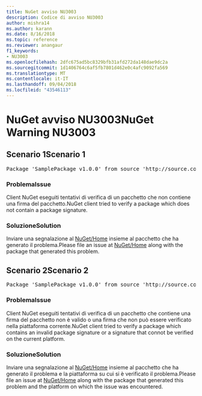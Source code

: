 ```yaml
---
title: NuGet avviso NU3003
description: Codice di avviso NU3003
author: mishra14
ms.author: karann
ms.date: 8/16/2018
ms.topic: reference
ms.reviewer: anangaur
f1_keywords:
- NU3003
ms.openlocfilehash: 2dfc675ad5bc8329bfb31afd272da148dae9dc2a
ms.sourcegitcommit: 1d1406764c6af5fb7801d462e0c4afc9092fa569
ms.translationtype: MT
ms.contentlocale: it-IT
ms.lasthandoff: 09/04/2018
ms.locfileid: "43546113"
---
```

# <a name="nuget-warning-nu3003"></a><span data-ttu-id="5532d-103">NuGet avviso NU3003</span><span class="sxs-lookup"><span data-stu-id="5532d-103">NuGet Warning NU3003</span></span>

## <a name="scenario-1"></a><span data-ttu-id="5532d-104">Scenario 1</span><span class="sxs-lookup"><span data-stu-id="5532d-104">Scenario 1</span></span>

<pre>Package 'SamplePackage v1.0.0' from source 'http://source.com/index.json': The package is not signed. Unable to verify signature from an unsigned package.</pre>

### <a name="issue"></a><span data-ttu-id="5532d-105">Problema</span><span class="sxs-lookup"><span data-stu-id="5532d-105">Issue</span></span>

<span data-ttu-id="5532d-106">Client NuGet eseguiti tentativi di verifica di un pacchetto che non contiene una firma del pacchetto.</span><span class="sxs-lookup"><span data-stu-id="5532d-106">NuGet client tried to verify a package which does not contain a package signature.</span></span>


### <a name="solution"></a><span data-ttu-id="5532d-107">Soluzione</span><span class="sxs-lookup"><span data-stu-id="5532d-107">Solution</span></span>

<span data-ttu-id="5532d-108">Inviare una segnalazione al [NuGet/Home](https://github.com/NuGet/Home/issues) insieme al pacchetto che ha generato il problema.</span><span class="sxs-lookup"><span data-stu-id="5532d-108">Please file an issue at [NuGet/Home](https://github.com/NuGet/Home/issues) along with the package that generated this problem.</span></span>



## <a name="scenario-2"></a><span data-ttu-id="5532d-109">Scenario 2</span><span class="sxs-lookup"><span data-stu-id="5532d-109">Scenario 2</span></span>

<pre>Package 'SamplePackage v1.0.0' from source 'http://source.com/index.json': The package signature is invalid or cannot be verified on this platform.</pre>

### <a name="issue"></a><span data-ttu-id="5532d-110">Problema</span><span class="sxs-lookup"><span data-stu-id="5532d-110">Issue</span></span>

<span data-ttu-id="5532d-111">Client NuGet eseguiti tentativi di verifica di un pacchetto che contiene una firma del pacchetto non è valido o una firma che non può essere verificato nella piattaforma corrente.</span><span class="sxs-lookup"><span data-stu-id="5532d-111">NuGet client tried to verify a package which contains an invalid package signature or a signature that connot be verified on the current platform.</span></span>


### <a name="solution"></a><span data-ttu-id="5532d-112">Soluzione</span><span class="sxs-lookup"><span data-stu-id="5532d-112">Solution</span></span>

<span data-ttu-id="5532d-113">Inviare una segnalazione al [NuGet/Home](https://github.com/NuGet/Home/issues) insieme al pacchetto che ha generato il problema e la piattaforma su cui si è verificato il problema.</span><span class="sxs-lookup"><span data-stu-id="5532d-113">Please file an issue at [NuGet/Home](https://github.com/NuGet/Home/issues) along with the package that generated this problem and the platform on which the issue was encountered.</span></span>


